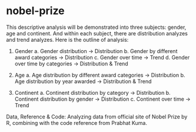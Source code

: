 # nobel-prize

This descriptive analysis will be demonstrated into three subjects: gender, age and continent. And within each subject, there are distribution analyzes and trend analyzes. 
Here is the outline of analysis:
1.	Gender
a.	Gender distribution -> Distribution
b.	Gender by different award categories -> Distribution
c.	Gender over time -> Trend
d.	Gender over time by categories -> Distribution & Trend

2.	Age
a.	Age distribution by different award categories -> Distribution
b.	Age distribution by year awarded -> Distribution & Trend

3.	Continent
a.	Continent distribution by category -> Distribution
b.	Continent distribution by gender -> Distribution
c.	Continent over time -> Trend

Data, Reference & Code: 
Analyzing data from official site of Nobel Prize by R, combining with the code reference from Prabhat Kuma. 
